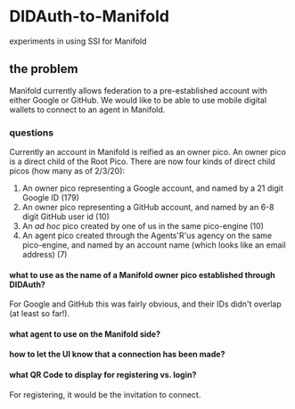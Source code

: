 # DIDAuth-to-Manifold
experiments in using SSI for Manifold

## the problem

Manifold currently allows federation to a pre-established account with either
Google or GitHub.
We would like to be able to use mobile digital wallets
to connect to an agent in Manifold.

### questions

Currently an account in Manifold is reified as an owner pico.
An owner pico is a direct child of the Root Pico.
There are now four kinds of direct child picos (how many as of 2/3/20):

1. An owner pico representing a Google account, and named by a 21 digit Google ID (179)
1. An owner pico representing a GitHub account, and named by an 6-8 digit GitHub user id (10)
1. An _ad hoc_ pico created by one of us in the same pico-engine (10)
1. An agent pico created through the Agents'R'us agency on the same pico-engine, and named by an account name (which looks like an email address) (7)

#### what to use as the name of a Manifold owner pico established through DIDAuth?

For Google and GitHub this was fairly obvious, and their IDs didn't overlap (at least so far!).

#### what agent to use on the Manifold side?

#### how to let the UI know that a connection has been made?

#### what QR Code to display for registering vs. login?

For registering, it would be the invitation to connect.
